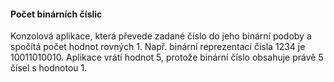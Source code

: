 #### Počet binárních číslic
Konzolová aplikace, která převede zadané číslo do jeho binární podoby a spočítá počet hodnot rovných 1. 
Např. binární reprezentací čísla 1234 je 10011010010. Aplikace vrátí hodnot 5, protože binární číslo obsahuje právě 5 čísel s hodnotou 1. 
